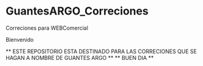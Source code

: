 # GuantesARGO_Correciones
Correciones para WEBComercial

Bienvenido

** ESTE REPOSITORIO ESTA DESTINADO PARA LAS CORRECIONES QUE SE HAGAN A NOMBRE DE GUANTES ARGO **
**                                      BUEN DIA                                              **
